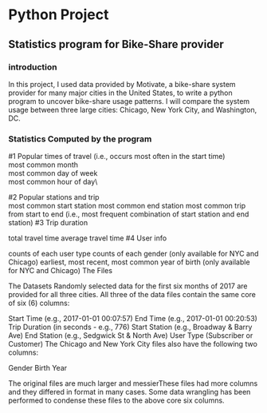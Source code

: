# Python Project 
## Statistics program for Bike-Share provider
### introduction
In this project, I used data provided by Motivate, a bike-share system provider for many major cities in the United States, to write a python program to uncover bike-share usage patterns. I will compare the system usage between three large cities: Chicago, New York City, and Washington, DC.
### Statistics Computed by the program
#1 Popular times of travel (i.e., occurs most often in the start time)\
most common month\
most common day of week\
most common hour of day\

#2 Popular stations and trip\
most common start station
most common end station
most common trip from start to end (i.e., most frequent combination of start station and end station)
#3 Trip duration

total travel time
average travel time
#4 User info

counts of each user type
counts of each gender (only available for NYC and Chicago)
earliest, most recent, most common year of birth (only available for NYC and Chicago)
The Files

The Datasets
Randomly selected data for the first six months of 2017 are provided for all three cities. All three of the data files contain the same core of six (6) columns:

Start Time (e.g., 2017-01-01 00:07:57)
End Time (e.g., 2017-01-01 00:20:53)
Trip Duration (in seconds - e.g., 776)
Start Station (e.g., Broadway & Barry Ave)
End Station (e.g., Sedgwick St & North Ave)
User Type (Subscriber or Customer)
The Chicago and New York City files also have the following two columns:

Gender
Birth Year


The original files are much larger and messierThese files had more columns and they differed in format in many cases. Some data wrangling has been performed to condense these files to the above core six columns.
